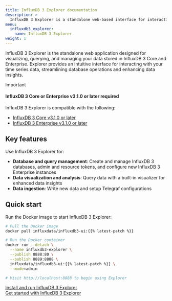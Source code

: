 ```yaml
---
title: InfluxDB 3 Explorer documentation
description: >
  InfluxDB 3 Explorer is a standalone web-based interface for interacting with InfluxDB 3 Core and Enterprise. Visualize, query, and manage your time series data efficiently.
menu:
  influxdb3_explorer:
    name: InfluxDB 3 Explorer
weight: 1
---
```


InfluxDB 3 Explorer is the standalone web application designed for visualizing, querying, and managing your data stored in InfluxDB 3 Core and Enterprise.
Explorer provides an intuitive interface for interacting with your time series data, streamlining database operations and enhancing data insights.

> [!Important]
> #### InfluxDB 3 Core or Enterprise v3.1.0 or later required
>
> InfluxDB 3 Explorer is compatible with the following:
>
> - [InfluxDB 3 Core v3.1.0 or later](/influxdb3/core/install/)
> - [InfluxDB 3 Enterprise v3.1.0 or later](/influxdb3/enterprise/install/)

## Key features

Use InfluxDB 3 Explorer for:

- **Database and query management**: Create and manage InfluxDB 3 databases, admin and resource tokens, and configure new InfluxDB 3 Enterprise instances
- **Data visualization and analysis**: Query data with a built-in visualizer for enhanced data insights  
- **Data ingestion**: Write new data and setup Telegraf configurations

## Quick start

Run the Docker image to start InfluxDB 3 Explorer:

```sh
# Pull the Docker image
docker pull influxdata/influxdb3-ui:{{% latest-patch %}}

# Run the Docker container
docker run --detach \
  --name influxdb3-explorer \
  --publish 8888:80 \
  --publish 8889:8888 \
  influxdata/influxdb3-ui:{{% latest-patch %}} \
  --mode=admin

# Visit http://localhost:8888 to begin using Explorer
```


<a class="btn" href="/influxdb3/explorer/install/">Install and run InfluxDB 3 Explorer</a>  
<a class="btn" href="/influxdb3/explorer/get-started/">Get started with InfluxDB 3 Explorer</a>
